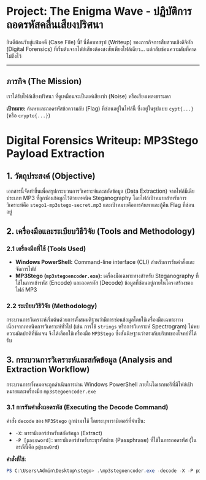 #  Project: The Enigma Wave - ปฏิบัติการถอดรหัสคลื่นเสียงปริศนา

ยินดีต้อนรับสู่แฟ้มคดี (Case File) นี้! นี่คือบทสรุป (Writeup) ของภารกิจการสืบสวนเชิงดิจิทัล (Digital Forensics) ที่เริ่มต้นจากไฟล์เสียงต้องสงสัยเพียงไฟล์เดียว... แต่กลับซ่อนความลับที่คาดไม่ถึงไว้

---

##  ภารกิจ (The Mission)

เราได้รับไฟล์เสียงปริศนา ที่ดูเหมือนจะเป็นแค่เสียงซ่า (Noise) หรือเสียงเพลงธรรมดา

**เป้าหมาย:** ค้นหาและถอดรหัสข้อความลับ (Flag) ที่ซ่อนอยู่ในไฟล์นี้ ซึ่งอยู่ในรูปแบบ `cypt{...}` (หรือ `crypto{...}`)


# Digital Forensics Writeup: MP3Stego Payload Extraction

## 1. วัตถุประสงค์ (Objective)

เอกสารนี้จัดทำขึ้นเพื่อสรุปกระบวนการวิเคราะห์และสกัดข้อมูล (Data Extraction) จากไฟล์มีเดียประเภท MP3 ที่ถูกซ่อนข้อมูลไว้ด้วยเทคนิค Steganography โดยไฟล์เป้าหมายสำหรับการวิเคราะห์คือ `stego1-mp3stego-secret.mp3` และเป้าหมายคือการค้นหาและกู้คืน Flag ที่ซ่อนอยู่

## 2. เครื่องมือและระเบียบวิธีวิจัย (Tools and Methodology)

### 2.1 เครื่องมือที่ใช้ (Tools Used)

* **Windows PowerShell:** Command-line interface (CLI) สำหรับการรันคำสั่งและจัดการไฟล์
* **MP3Stego (`mp3stegoencoder.exe`):** เครื่องมือเฉพาะทางสำหรับ Steganography ที่ใช้ในการเข้ารหัส (Encode) และถอดรหัส (Decode) ข้อมูลที่ซ่อนอยู่ภายในโครงสร้างของไฟล์ MP3

### 2.2 ระเบียบวิธีวิจัย (Methodology)

กระบวนการวิเคราะห์เริ่มต้นด้วยการตั้งสมมติฐานว่ามีการซ่อนข้อมูลโดยใช้เครื่องมือเฉพาะทาง เนื่องจากเทคนิคการวิเคราะห์ทั่วไป (เช่น การใช้ `strings` หรือการวิเคราะห์ Spectrogram) ไม่พบความผิดปกติที่ชัดเจน จึงได้เลือกใช้เครื่องมือ `MP3Stego` ซึ่งสันนิษฐานว่าตรงกับบริบทของโจทย์ที่ได้รับ


## 3. กระบวนการวิเคราะห์และสกัดข้อมูล (Analysis and Extraction Workflow)

กระบวนการทั้งหมดจะถูกดำเนินการผ่าน Windows PowerShell ภายในไดเรกทอรีที่มีไฟล์เป้าหมายและเครื่องมือ `mp3stegoencoder.exe`

### 3.1 การรันคำสั่งถอดรหัส (Executing the Decode Command)

คำสั่ง `decode` ของ `MP3Stego` ถูกนำมาใช้ โดยระบุพารามิเตอร์ที่จำเป็น:

* `-X`: พารามิเตอร์สำหรับสกัดข้อมูล (Extract)
* `-P [password]`: พารามิเตอร์สำหรับระบุรหัสผ่าน (Passphrase) ที่ใช้ในการถอดรหัส (ในกรณีนี้คือ `p@ssw0rd`)

**คำสั่งที่ใช้:**
```powershell
PS C:\Users\Admin\Desktop\stego> .\mp3stegoencoder.exe -decode -X -P p@ssw0rd stego1-mp3stego-secret.mp3
